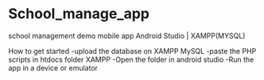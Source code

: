 # School_manage_app
school management demo mobile app 
Android Studio | XAMPP(MYSQL)

How to get started
-upload the database on XAMPP MySQL
-paste the PHP scripts in htdocs folder XAMPP
-Open the folder in android studio
-Run the app in a device or emulator


